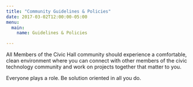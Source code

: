 ```yaml
---
title: "Community Guidelines & Policies"
date: 2017-03-02T12:00:00-05:00
menu:
  main:
    name: Guidelines & Policies

---
```

All Members of the Civic Hall community should experience a comfortable, clean environment where you can connect with other members of the civic technology community and work on projects together that matter to you.

Everyone plays a role. Be solution oriented in all you do.
